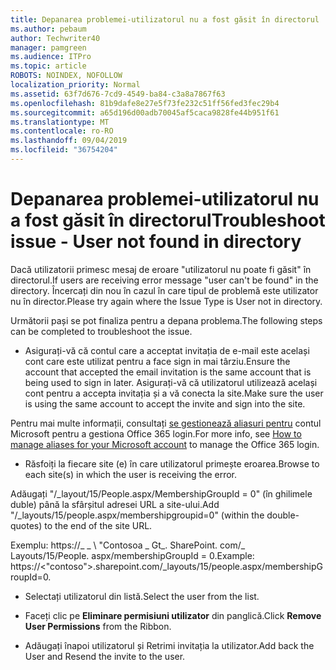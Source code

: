 ```yaml
---
title: Depanarea problemei-utilizatorul nu a fost găsit în directorul
ms.author: pebaum
author: Techwriter40
manager: pamgreen
ms.audience: ITPro
ms.topic: article
ROBOTS: NOINDEX, NOFOLLOW
localization_priority: Normal
ms.assetid: 63f7d676-7cd9-4549-ba84-c3a8a7867f63
ms.openlocfilehash: 81b9dafe8e27e5f73fe232c51ff56fed3fec29b4
ms.sourcegitcommit: a65d196d00adb70045af5caca9828fe44b951f61
ms.translationtype: MT
ms.contentlocale: ro-RO
ms.lasthandoff: 09/04/2019
ms.locfileid: "36754204"
---
```

# <a name="troubleshoot-issue---user-not-found-in-directory"></a><span data-ttu-id="82ca9-102">Depanarea problemei-utilizatorul nu a fost găsit în directorul</span><span class="sxs-lookup"><span data-stu-id="82ca9-102">Troubleshoot issue - User not found in directory</span></span>

<span data-ttu-id="82ca9-103">Dacă utilizatorii primesc mesaj de eroare "utilizatorul nu poate fi găsit" în directorul.</span><span class="sxs-lookup"><span data-stu-id="82ca9-103">If users are receiving error message "user can't be found" in the directory.</span></span> <span data-ttu-id="82ca9-104">Încercați din nou în cazul în care tipul de problemă este utilizator nu în director.</span><span class="sxs-lookup"><span data-stu-id="82ca9-104">Please try again where the Issue Type is User not in directory.</span></span>

<span data-ttu-id="82ca9-105">Următorii pași se pot finaliza pentru a depana problema.</span><span class="sxs-lookup"><span data-stu-id="82ca9-105">The following steps can be completed to troubleshoot the issue.</span></span>

- <span data-ttu-id="82ca9-106">Asigurați-vă că contul care a acceptat invitația de e-mail este același cont care este utilizat pentru a face sign in mai târziu.</span><span class="sxs-lookup"><span data-stu-id="82ca9-106">Ensure the account that accepted the email invitation is the same account that is being used to sign in later.</span></span> <span data-ttu-id="82ca9-107">Asigurați-vă că utilizatorul utilizează același cont pentru a accepta invitația și a vă conecta la site.</span><span class="sxs-lookup"><span data-stu-id="82ca9-107">Make sure the user is using the same account to accept the invite and sign into the site.</span></span> 

<span data-ttu-id="82ca9-108">Pentru mai multe informații, consultați [se gestionează aliasuri pentru</a> contul Microsoft pentru a gestiona Office 365 login](https://support.microsoft.com/help/12407/microsoft-account-how-to-manage-aliases).</span><span class="sxs-lookup"><span data-stu-id="82ca9-108">For more info, see [How to manage aliases for your Microsoft account</a> to manage the Office 365 login](https://support.microsoft.com/help/12407/microsoft-account-how-to-manage-aliases).</span></span> 

- <span data-ttu-id="82ca9-109">Răsfoiți la fiecare site (e) în care utilizatorul primește eroarea.</span><span class="sxs-lookup"><span data-stu-id="82ca9-109">Browse to each site(s) in which the user is receiving the error.</span></span> 

<span data-ttu-id="82ca9-110">Adăugați "/_layout/15/People.aspx/MembershipGroupId = 0" (în ghilimele duble) până la sfârșitul adresei URL a site-ului.</span><span class="sxs-lookup"><span data-stu-id="82ca9-110">Add "/_layouts/15/people.aspx/membershipgroupid=0" (within the double-quotes) to the end of the site URL.</span></span> 

<span data-ttu-id="82ca9-111">Exemplu: https://_ _ \ "Contosoa _ Gt_. SharePoint. com/_ Layouts/15/People. aspx/membershipGroupId = 0.</span><span class="sxs-lookup"><span data-stu-id="82ca9-111">Example: https://<"contoso">.sharepoint.com/_layouts/15/people.aspx/membershipGroupId=0.</span></span>

- <span data-ttu-id="82ca9-112">Selectați utilizatorul din listă.</span><span class="sxs-lookup"><span data-stu-id="82ca9-112">Select the user from the list.</span></span>

- <span data-ttu-id="82ca9-113">Faceți clic pe **Eliminare permisiuni utilizator** din panglică.</span><span class="sxs-lookup"><span data-stu-id="82ca9-113">Click **Remove User Permissions** from the Ribbon.</span></span> 
-  <span data-ttu-id="82ca9-114">Adăugați înapoi utilizatorul și Retrimi invitația la utilizator.</span><span class="sxs-lookup"><span data-stu-id="82ca9-114">Add back the User and Resend the invite to the user.</span></span>

